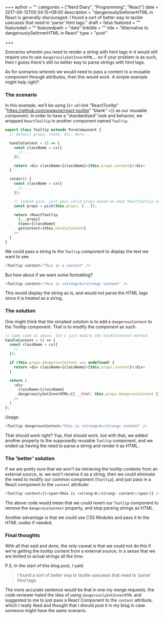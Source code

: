 +++
author = ""
categories = ["Nerd Diary", "Programming", "React"]
date = 2017-09-13T00:34:15+08:00
description = "dangerouslySetInnerHTML in React is generally discouraged. I found a sort of better way to tackle usecases that need to 'parse' html tags."
draft = false
featured = ""
featuredalt = ""
featuredpath = "date"
linktitle = ""
title = "Alternative to dangerouslySetInnerHTML in React"
type = "post"

+++

Scenarios wherein you need to render a string with html tags in it would still require you to use
`dangerouslySetInnerHTML`... so if your problem is as such, then I guess there's still no better
way to parse strings with html tags.

As for scenarios wherein we would need to pass a content to a reusable component through attributes,
then this would work. A simple example might help right?

### The scenario
In this example, we'll be using
{{< url-link "ReactTooltip" "https://github.com/wwayne/react-tooltip" "blank" >}} as our reusable
component. In order to have a "standardized" look and behavior, we wrapped `ReactTooltip` in another
component named `Tooltip`.

```javascript
export class Tooltip extends PureComponent {
  // default props, state, etc. here...

  handleContent = () => {
    const className = cx({
      // ...
    });

    return <div className={className}>{this.props.content}</div>
  }

  render() {
    const className = cx({
      // ...
    });

    // lodash pick, just pass valid props based on what ReactTooltip expects
    const props = pick(this.props, [...]);

    return <ReactTooltip
      {...props}
      class={className}
      getContent={this.handleContent}
    />
  }
}
```

We could pass a string to the `Tooltip` component to display the text we want to see.

```javascript
<Tooltip content="This is a content" />
```

But how about if we want some formatting?

```javascript
<Tooltip content="this is <strong>A</strong> content" />
```

This would display the string as is, and would not parse the HTML tags since it is treated as a string.

### The solution
One might think that the simplest solution is to add a `dangerousContent` to the Tooltip component.
That is to modify the component as such:

```javascript
// Same code as above, let's just modify the handleContent method
handleContent = () => {
  const className = cx({
    // ...
  });

  if (this.props.dangerousContent === undefined) {
    return <div className={className}>{this.props.content}</div>
  }

  return (
    <div
      className={className}
      dangerouslySetInnerHTML={{ __html: this.props.dangerousContent }}
    />
  )
};
```

Usage:

```javascript
<Tooltip dangerousContent="this is <strong>A</strong> content" />
```

That should work right? Yup, that should work, but with that, we added another property to the
supposedly reusable `Tooltip` component, and we ended up having the need to parse a string and
render it as HTML.

### The 'better' solution

If we are pretty sure that we won't be retrieving the tooltip contents from an
external source, ie. we won't receive it as a string, then we could eliminate the need to modify our
common component (`Tooltip`), and just pass in a React component to the `content` attribute:

```javascript
<Tooltip content={(<span>this is <strong>A</strong> content</span>)} />
```

The above code would mean that we could revert our `Tooltip` component to remove the `dangerousContent`
property, and stop parsing strings as HTML.

Another advantage is that we could use CSS Modules and pass it to the HTML nodes if needed.

### Final thoughts
With all that said and done, the only caveat is that we could not do this if we're getting the
tooltip content from a external source, in a sense that we are limited to actual strings all the time.

P.S. In the start of this blog post, I said:

> I found a sort of better way to tackle usecases that need to 'parse' html tags.

The more accurate sentence would be that in one my merge requests, the code reviewer hated the idea
of using `dangerouslySetInnerHTML` and suggested to me to just pass a React Component to the `content`
attribute, which I really liked and thought that I should post it in my blog in case someone might
have the same scenario.
